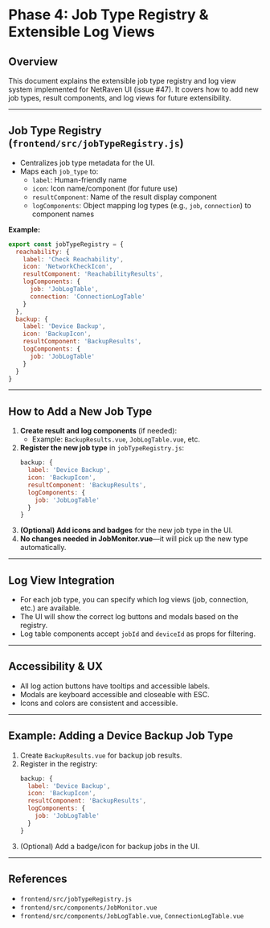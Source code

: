 # Phase 4: Job Type Registry & Extensible Log Views

## Overview
This document explains the extensible job type registry and log view system implemented for NetRaven UI (issue #47). It covers how to add new job types, result components, and log views for future extensibility.

---

## Job Type Registry (`frontend/src/jobTypeRegistry.js`)
- Centralizes job type metadata for the UI.
- Maps each `job_type` to:
  - `label`: Human-friendly name
  - `icon`: Icon name/component (for future use)
  - `resultComponent`: Name of the result display component
  - `logComponents`: Object mapping log types (e.g., `job`, `connection`) to component names

**Example:**
```js
export const jobTypeRegistry = {
  reachability: {
    label: 'Check Reachability',
    icon: 'NetworkCheckIcon',
    resultComponent: 'ReachabilityResults',
    logComponents: {
      job: 'JobLogTable',
      connection: 'ConnectionLogTable'
    }
  },
  backup: {
    label: 'Device Backup',
    icon: 'BackupIcon',
    resultComponent: 'BackupResults',
    logComponents: {
      job: 'JobLogTable'
    }
  }
}
```

---

## How to Add a New Job Type
1. **Create result and log components** (if needed):
   - Example: `BackupResults.vue`, `JobLogTable.vue`, etc.
2. **Register the new job type** in `jobTypeRegistry.js`:
   ```js
   backup: {
     label: 'Device Backup',
     icon: 'BackupIcon',
     resultComponent: 'BackupResults',
     logComponents: {
       job: 'JobLogTable'
     }
   }
   ```
3. **(Optional) Add icons and badges** for the new job type in the UI.
4. **No changes needed in JobMonitor.vue**—it will pick up the new type automatically.

---

## Log View Integration
- For each job type, you can specify which log views (job, connection, etc.) are available.
- The UI will show the correct log buttons and modals based on the registry.
- Log table components accept `jobId` and `deviceId` as props for filtering.

---

## Accessibility & UX
- All log action buttons have tooltips and accessible labels.
- Modals are keyboard accessible and closeable with ESC.
- Icons and colors are consistent and accessible.

---

## Example: Adding a Device Backup Job Type
1. Create `BackupResults.vue` for backup job results.
2. Register in the registry:
   ```js
   backup: {
     label: 'Device Backup',
     icon: 'BackupIcon',
     resultComponent: 'BackupResults',
     logComponents: {
       job: 'JobLogTable'
     }
   }
   ```
3. (Optional) Add a badge/icon for backup jobs in the UI.

---

## References
- `frontend/src/jobTypeRegistry.js`
- `frontend/src/components/JobMonitor.vue`
- `frontend/src/components/JobLogTable.vue`, `ConnectionLogTable.vue` 